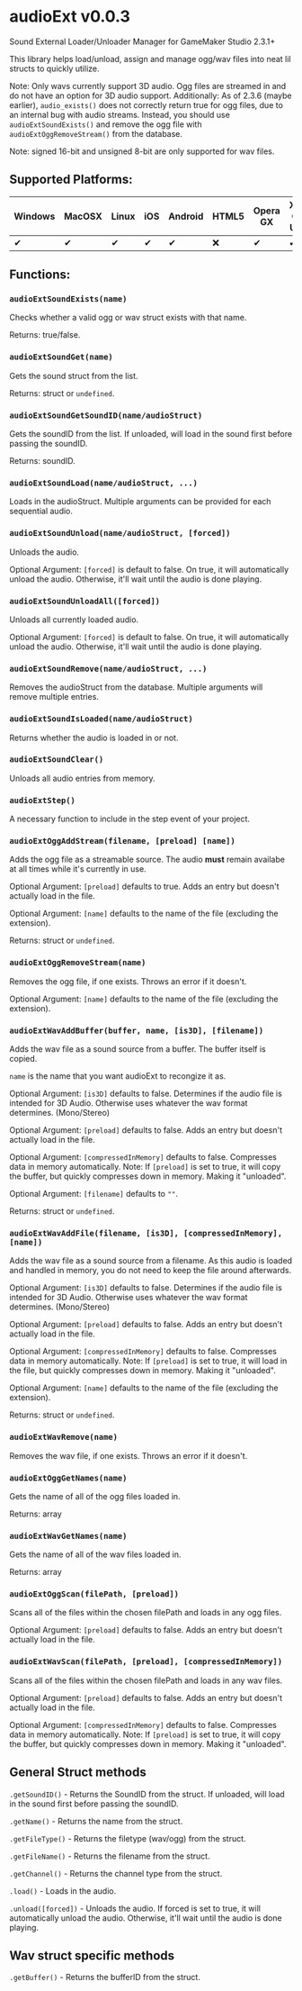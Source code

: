 # audioExt v0.0.3
 Sound External Loader/Unloader Manager for GameMaker Studio 2.3.1+
 
 This library helps load/unload, assign and manage ogg/wav files into neat lil structs to quickly utilize.

Note: Only wavs currently support 3D audio. Ogg files are streamed in and do not have an option for 3D audio support.
Additionally: As of 2.3.6 (maybe earlier), `audio_exists()` does not correctly return true for ogg files, due to an internal bug with audio streams.
Instead, you should use `audioExtSoundExists()` and remove the ogg file with `audioExtOggRemoveStream()` from the database.

Note: signed 16-bit and unsigned 8-bit are only supported for wav files.

## Supported Platforms:

| Windows | MacOSX | Linux | iOS | Android | HTML5 | Opera GX | Xbox One UWP |
| --- | --- | --- | --- | --- | --- | --- | --- |
|✔|✔|✔|✔|✔|❌|✔|✔|

## Functions: 

### `audioExtSoundExists(name)`

Checks whether a valid ogg or wav struct exists with that name.

Returns: true/false.

### `audioExtSoundGet(name)`

Gets the sound struct from the list.

Returns: struct or `undefined`.

### `audioExtSoundGetSoundID(name/audioStruct)`

Gets the soundID from the list. If unloaded, will load in the sound first before passing the soundID.

Returns: soundID.

### `audioExtSoundLoad(name/audioStruct, ...)`

Loads in the audioStruct. Multiple arguments can be provided for each sequential audio.

### `audioExtSoundUnload(name/audioStruct, [forced])`

Unloads the audio. 

Optional Argument: `[forced]` is default to false. On true, it will automatically unload the audio. Otherwise, it'll wait until the audio is done playing.

### `audioExtSoundUnloadAll([forced])`

Unloads all currently loaded audio. 

Optional Argument: `[forced]` is default to false. On true, it will automatically unload the audio. Otherwise, it'll wait until the audio is done playing.

### `audioExtSoundRemove(name/audioStruct, ...)` 

Removes the audioStruct from the database. Multiple arguments will remove multiple entries.

### `audioExtSoundIsLoaded(name/audioStruct)`

Returns whether the audio is loaded in or not.

### `audioExtSoundClear()`

Unloads all audio entries from memory. 

### `audioExtStep()`

A necessary function to include in the step event of your project.

### `audioExtOggAddStream(filename, [preload] [name])`

Adds the ogg file as a streamable source. The audio **must** remain availabe at all times while it's currently in use.

Optional Argument: `[preload]` defaults to true. Adds an entry but doesn't actually load in the file.

Optional Argument: `[name]` defaults to the name of the file (excluding the extension).

Returns: struct or `undefined`.

### `audioExtOggRemoveStream(name)`

Removes the ogg file, if one exists. Throws an error if it doesn't.

Optional Argument: `[name]` defaults to the name of the file (excluding the extension).

### `audioExtWavAddBuffer(buffer, name, [is3D], [filename])`

Adds the wav file as a sound source from a buffer. The buffer itself is copied. 

`name` is the name that you want audioExt to recongize it as.

Optional Argument: `[is3D]` defaults to false. Determines if the audio file is intended for 3D Audio. Otherwise uses whatever the wav format determines. (Mono/Stereo)

Optional Argument: `[preload]` defaults to false. Adds an entry but doesn't actually load in the file.

Optional Argument: `[compressedInMemory]` defaults to false. Compresses data in memory automatically. Note: If `[preload]` is set to true, it will copy the buffer, but quickly compresses down in memory. Making it "unloaded".

Optional Argument: `[filename]` defaults to `""`. 

Returns: struct or `undefined`.

### `audioExtWavAddFile(filename, [is3D], [compressedInMemory], [name])`

Adds the wav file as a sound source from a filename. As this audio is loaded and handled in memory, you do not need to keep the file around afterwards.

Optional Argument: `[is3D]` defaults to false. Determines if the audio file is intended for 3D Audio. Otherwise uses whatever the wav format determines. (Mono/Stereo)

Optional Argument: `[preload]` defaults to false. Adds an entry but doesn't actually load in the file.

Optional Argument: `[compressedInMemory]` defaults to false. Compresses data in memory automatically. Note: If `[preload]` is set to true, it will load in the file, but quickly compresses down in memory. Making it "unloaded".

Optional Argument: `[name]` defaults to the name of the file (excluding the extension).

Returns: struct or `undefined`.

### `audioExtWavRemove(name)`

Removes the wav file, if one exists. Throws an error if it doesn't.

### `audioExtOggGetNames(name)`

Gets the name of all of the ogg files loaded in.

Returns: array

### `audioExtWavGetNames(name)`

Gets the name of all of the wav files loaded in.

Returns: array

### `audioExtOggScan(filePath, [preload])`

Scans all of the files within the chosen filePath and loads in any ogg files.

Optional Argument: `[preload]` defaults to false. Adds an entry but doesn't actually load in the file.

### `audioExtWavScan(filePath, [preload], [compressedInMemory])`

Scans all of the files within the chosen filePath and loads in any wav files.

Optional Argument: `[preload]` defaults to false. Adds an entry but doesn't actually load in the file.

Optional Argument: `[compressedInMemory]` defaults to false. Compresses data in memory automatically. Note: If `[preload]` is set to true, it will copy the buffer, but quickly compresses down in memory. Making it "unloaded".

## General Struct methods

`.getSoundID()` - Returns the SoundID from the struct. If unloaded, will load in the sound first before passing the soundID.

`.getName()` - Returns the name from the struct.

`.getFileType()` - Returns the filetype (wav/ogg) from the struct.

`.getFileName()` - Returns the filename from the struct.

`.getChannel()` - Returns the channel type from the struct. 

`.load()` - Loads in the audio.

`.unload([forced])` - Unloads the audio. If forced is set to true, it will automatically unload the audio. Otherwise, it'll wait until the audio is done playing.

## Wav struct specific methods

`.getBuffer()` - Returns the bufferID from the struct.
